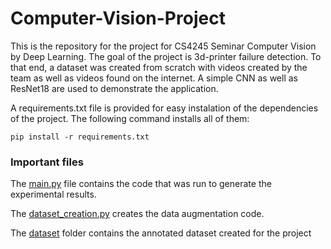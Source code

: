 # Computer-Vision-Project

This is the repository for the project for CS4245 Seminar Computer Vision by Deep Learning. The goal of the project is 3d-printer failure detection. To that end, a dataset was created from scratch with videos created by the team as well as videos found on the internet. A simple CNN as well as ResNet18 are used to demonstrate the application.

A requirements.txt file is provided for easy instalation of the dependencies of the project. The following command installs all of them:
```console
pip install -r requirements.txt
```

### Important files
The [main.py](https://github.com/MarcusMalak/Computer-Vision-Project/blob/main/printfailure/main.py) file contains the code that was run to generate the experimental results.

The [dataset_creation.py](https://github.com/MarcusMalak/Computer-Vision-Project/blob/main/printfailure/data/dataset_creation.py) creates the data augmentation code.

The [dataset](https://github.com/MarcusMalak/Computer-Vision-Project/tree/main/printfailure/data/dataset) folder contains the annotated dataset created for the project
